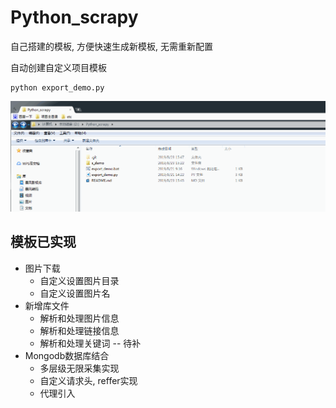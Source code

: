# Python_scrapy
自己搭建的模板, 方便快速生成新模板, 无需重新配置


自动创建自定义项目模板
```
python export_demo.py
```
![](scrapy模板1.gif)

## 模板已实现
* 图片下载
  + 自定义设置图片目录
  + 自定义设置图片名
* 新增库文件
  + 解析和处理图片信息
  + 解析和处理链接信息
  + 解析和处理关键词 -- 待补
* Mongodb数据库结合
  + 多层级无限采集实现
  + 自定义请求头, reffer实现
  + 代理引入
